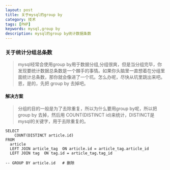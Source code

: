 ```yaml
---
layout: post
title: 关于mysql的group by
category: 技术
tags: [PHP]
keywords: mysql,group by
description: mysql的group by统计数据条数
---
```


### 关于统计分组总条数

> mysql经常会使用group by用于数据分组,分组很爽，但是当分组完毕，你发现要统计数据总条数是一个棘手的事情。如果你头脑里一直想着在分组里面统计总条数，那你就会像进了一个坑。怎么办呢，尽快从坑里跳出来吧。恩，是的，先把 group by 去掉吧。

#### 解决方案

> 分组的目的一般是为了去除重复，所以为什么要用group by呢，所以把 group by 去掉，然后用 COUNT(DISTINCT id)来统计，DISTINCT是mysql的关键字，用于去除重复的。

```
SELECT
    COUNT(DISTINCT article.id)
FROM
  article
  LEFT JOIN article_tag  ON article.id = article_tag.article_id
  LEFT JOIN tag  ON tag.id = article_tag.tag_id

-- GROUP BY article.id   # 删除

```
